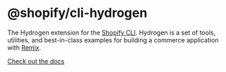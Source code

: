 # @shopify/cli-hydrogen

The Hydrogen extension for the [Shopify CLI](https://shopify.dev/apps/tools/cli). Hydrogen is a set of tools, utilities, and best-in-class examples for building a commerce application with [Remix](https://wwww.remix.run).

[Check out the docs](https://shopify.dev/custom-storefronts/hydrogen)

